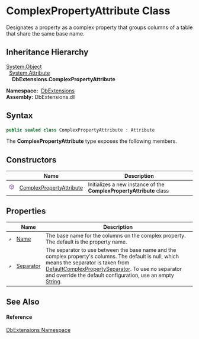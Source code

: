 ComplexPropertyAttribute Class
==============================
Designates a property as a complex property that groups columns of a table that share the same base name.


Inheritance Hierarchy
---------------------
[System.Object][1]  
  [System.Attribute][2]  
    **DbExtensions.ComplexPropertyAttribute**  

  **Namespace:**  [DbExtensions][3]  
  **Assembly:** DbExtensions.dll

Syntax
------

```csharp
public sealed class ComplexPropertyAttribute : Attribute
```

The **ComplexPropertyAttribute** type exposes the following members.


Constructors
------------

                 | Name                          | Description                                                          
---------------- | ----------------------------- | -------------------------------------------------------------------- 
![Public method] | [ComplexPropertyAttribute][4] | Initializes a new instance of the **ComplexPropertyAttribute** class 


Properties
----------

                   | Name           | Description                                                                                                                                                                                                                                                             
------------------ | -------------- | ----------------------------------------------------------------------------------------------------------------------------------------------------------------------------------------------------------------------------------------------------------------------- 
![Public property] | [Name][5]      | The base name for the columns on the complex property. The default is the property name.                                                                                                                                                                                
![Public property] | [Separator][6] | The separator to use between the base name and the complex property's columns. The default is null, which means the separator is taken from [DefaultComplexPropertySeparator][7]. To use no separator and override the default configuration, use an empty [String][8]. 


See Also
--------

#### Reference
[DbExtensions Namespace][3]  

[1]: http://msdn.microsoft.com/en-us/library/e5kfa45b
[2]: http://msdn.microsoft.com/en-us/library/e8kc3626
[3]: ../README.md
[4]: _ctor.md
[5]: Name.md
[6]: Separator.md
[7]: ../DatabaseConfiguration/DefaultComplexPropertySeparator.md
[8]: http://msdn.microsoft.com/en-us/library/s1wwdcbf
[Public method]: ../../icons/pubmethod.svg "Public method"
[Public property]: ../../icons/pubproperty.svg "Public property"